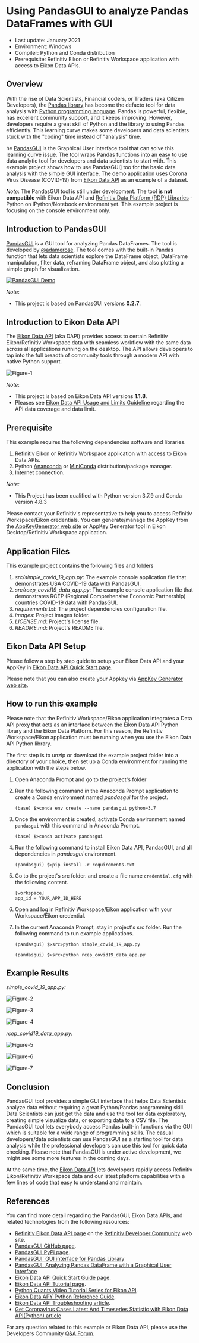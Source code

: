 # Using PandasGUI to analyze Pandas DataFrames with GUI
- Last update: January 2021
- Environment: Windows 
- Compiler: Python and Conda distribution
- Prerequisite: Refinitiv Eikon or Refinitiv Workspace application with access to Eikon Data APIs.

## <a id="overview"></a>Overview

With the rise of Data Scientists, Financial coders, or Traders (aka Citizen Developers), the [Pandas library](https://pandas.pydata.org/) has become the defacto tool for data analysis with [Python programming language](https://www.python.org/). Pandas is powerful, flexible, has excellent community support, and it keeps improving. However, developers require a great skill of Python and the library to using Pandas efficiently. This learning curve makes some developers and data scientists stuck with the "coding" time instead of "analysis" time.

he [PandasGUI](https://github.com/adamerose/PandasGUI) is the Graphical User Interface tool that can solve this learning curve issue. The tool wraps Pandas functions into an easy to use data analytic tool for developers and data scientists to start with. This example project shows how to use PandasGUI] too for the basic data analysis with the simple GUI interface. The demo application uses Corona Virus Disease (COVID-19) from [Eikon Data API](https://developers.refinitiv.com/en/api-catalog/eikon/eikon-data-api) as an example of a dataset.

*Note*:
The PandasGUI tool is still under development. The tool **is not compatible** with Eikon Data API and [Refinitiv Data Platform (RDP) Libraries](https://developers.refinitiv.com/en/api-catalog/refinitiv-data-platform/refinitiv-data-platform-libraries) - Python on IPython/Notebook environment yet. This example project is focusing on the console environment only.

## <a id="pandasgu_intro"></a>Introduction to PandasGUI

[PandasGUI](https://github.com/adamerose/pandasgui) is a GUI tool for analyzing Pandas DataFrames. The tool is developed by [@adamerose](https://github.com/adamerose). The tool comes with the built-in Pandas function that lets data scientists explore the DataFrame object, DataFrame manipulation, filter data, reframing DataFrame object, and also plotting a simple graph for visualization.  

[![PandasGUI Demo](https://i.imgur.com/u3BzdoS.png)](https://www.youtube.com/watch?v=NKXdolMxW2Y "PandasGUI Demo")

*Note*:
- This project is based on PandasGUI versions **0.2.7**.

## <a id="eikon_intro"></a>Introduction to Eikon Data API

The  [Eikon Data API](https://developers.refinitiv.com/en/api-catalog/eikon/eikon-data-api) (aka DAPI) provides access to certain Refinitiv Eikon/Refinitiv Workspace data with seamless workflow with the same data across all applications running on the desktop. The API allows developers to tap into the full breadth of community tools through a modern API with native Python support.

![Figure-1](images/dapi_overview1.png "Eikon Data API Overview") 

*Note*:
- This project is based on Eikon Data API versions **1.1.8**.
- Pleases see [Eikon Data API Usage and Limits Guideline](https://developers.refinitiv.com/en/api-catalog/eikon/eikon-data-api/documentation#eikon-data-api-usage-and-limits-guideline) regarding the API data coverage and data limit. 

## <a id="prerequisite"></a>Prerequisite
This example requires the following dependencies software and libraries.
1. Refinitiv Eikon or Refinitiv Workspace application with access to Eikon Data APIs.
2. Python [Ananconda](https://www.anaconda.com/distribution/) or [MiniConda](https://docs.conda.io/en/latest/miniconda.html) distribution/package manager.
3. Internet connection.

*Note:* 
- This Project has been qualified with Python version 3.7.9 and Conda version 4.8.3

Please contact your Refinitiv's representative to help you to access Refinitiv Workspace/Eikon credentials. You can generate/manage the AppKey from the  [AppKeyGenerator web site](https://emea1.apps.cp.thomsonreuters.com/apps/AppkeyGenerator) or AppKey Generator tool in Eikon Desktop/Refinitiv Workspace application. 

## <a id="application_files"></a>Application Files
This example project contains the following files and folders
1. *src/simple_covid_19_app.py*: The example console application file that demonstrates  USA COVID-19 data with PandasGUI.
2. *src/rcep_covid19_data_app.py*: The example console application file that demonstrates  RCEP (Regional Comprehensive Economic Partnership) countries COVID-19 data with PandasGUI.
3. *requirements.txt*: The project dependencies configuration file.
4. *images*: Project images folder.
5. *LICENSE.md*: Project's license file.
6. *README.md*: Project's README file.

## <a id="eikon_setup"></a>Eikon Data API Setup

Please follow a step by step guide to setup your Eikon Data API and your AppKey in [Eikon Data API Quick Start page](https://developers.refinitiv.com/en/api-catalog/eikon/eikon-data-api/quick-start). 

Please note that you can also create your Appkey via <a href="https://amers1.apps.cp.thomsonreuters.com/apps/AppkeyGenerator">AppKey Generator web site</a>.

## <a id="running"></a>How to run this example

Please note that the Refinitiv Workspace/Eikon application integrates a Data API proxy that acts as an interface between the Eikon Data API Python library and the Eikon Data Platform. For this reason, the Refinitiv Workspace/Eikon application must be running when you use the Eikon Data API Python library.

The first step is to unzip or download the example project folder into a directory of your choice, then set up a Conda environment for running the application with the steps below.

1. Open Anaconda Prompt and go to the project's folder
2. Run the following command in the Anaconda Prompt application to create a Conda environment named *pandasgui* for the project.
    ```
    (base) $>conda env create --name pandasgui python=3.7
    ```
3. Once the environment is created, activate Conda environment named ```pandasgui``` with this command in Anaconda Prompt.
    ```
    (base) $>conda activate pandasgui
    ```
4. Run the following command to install Eikon Data API, PandasGUI, and all dependencies in *pandasgui* environment.
    ```
    (pandasgui) $>pip install -r requirements.txt
    ```
4. Go to the project's src folder. and create a file name ```credential.cfg``` with the following content.
    ```
    [workspace]
    app_id = YOUR_APP_ID_HERE
    ```
5. Open and log in Refinitiv Workspace/Eikon application with your Workspace/Eikon credential.
6. In the current Anaconda Prompt, stay in project's src folder. Run the following command to run example applications.
    ```
    (pandasgui) $>src>python simple_covid_19_app.py
    ```

    ```
    (pandasgui) $>src>python rcep_covid19_data_app.py
    ```

## <a id="results"></a>Example Results

*simple_covid_19_app.py:*

![Figure-2](images/simple_gui_1.png "USA COVID-19 Today DataFrame") 

![Figure-3](images/simple_gui_2.png "USA COVID-19 Today Statistics") 

![Figure-4](images/simple_gui_3.png "USA COVID-19 Today Graph") 

*rcep_covid19_data_app.py:*

![Figure-5](images/rcep_gui_1.png "RCEP COVID-19 DataFrames") 

![Figure-6](images/rcep_gui_2.png "RCEP COVID-19 New Cases History Statistics") 

![Figure-7](images/rcep_gui_3.png "RCEP COVID-19 New Cases History Graph") 

## <a id="summary"></a>Conclusion

PandasGUI tool provides a simple GUI interface that helps Data Scientists analyze data without requiring a great Python/Pandas programming skill. Data Scientists can just get the data and use the tool for data exploratory, creating simple visualize data, or exporting data to a CSV file. The PandasGUI tool lets everybody access Pandas built-in functions via the GUI which is suitable for a wide range of programming skills. The casual developers/data scientists can use PandasGUI as a starting tool for data analysis while the professional developers can use this tool for quick data checking. Please note that PandasGUI is under active development, we might see some more features in the coming days.

At the same time, the [Eikon Data API](https://developers.refinitiv.com/en/api-catalog/eikon/eikon-data-api) lets developers rapidly access Refinitiv Eikon/Refinitiv Workspace data and our latest platform capabilities with a few lines of code that easy to understand and maintain. 

## <a id="references"></a>References

You can find more detail regarding the PandasGUI, Eikon Data APIs, and related technologies from the following resources:
* [Refinitiv Eikon Data API page](https://developers.refinitiv.com/en/api-catalog/eikon/eikon-data-api) on the [Refinitiv Developer Community](https://developers.refinitiv.com/) web site.
* [PandasGUI GitHub page](https://github.com/adamerose/PandasGUI).
* [PandasGUI PyPi page](https://pypi.org/project/pandasgui/).
* [PandasGUI: GUI interface for Pandas Library](https://dev.to/gagande90/pandasgui-an-gui-interface-for-pandas-library-bp6)
* [PandasGUI: Analyzing Pandas DataFrame with a Graphical User Interface](https://towardsdatascience.com/pandasgui-analyzing-pandas-dataframes-with-a-graphical-user-interface-36f5c1357b1d)
* [Eikon Data API Quick Start Guide page](https://developers.refinitiv.com/en/api-catalog/eikon/eikon-data-api/quick-start).
* [Eikon Data API Tutorial page](https://developers.refinitiv.com/en/api-catalog/eikon/eikon-data-api/tutorials).
* [Python Quants Video Tutorial Series for Eikon API](https://community.developers.refinitiv.com/questions/37865/announcement-new-python-quants-video-tutorial-seri.html).
* [Eikon Data APY Python Reference Guide](https://developers.refinitiv.com/en/api-catalog/eikon/eikon-data-api/documentation#eikon-data-ap-is-for-python-reference-guide).
* [Eikon Data API Troubleshooting article](https://developers.refinitiv.com/en/article-catalog/article/eikon-data-api-python-troubleshooting-refinitiv).
* [Get Coronavirus Cases Latest And Timeseries Statistic with Eikon Data API(Python) article](https://github.com/Refinitiv-API-Samples/Article.EikonAPI.Python.CoronavirusStatistic)

For any question related to this example or Eikon Data API, please use the Developers Community [Q&A Forum](https://community.developers.refinitiv.com/spaces/92/eikon-scripting-apis.html).
